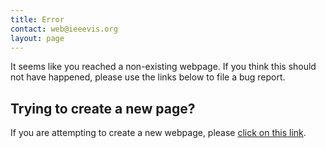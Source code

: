 ```yaml
---
title: Error
contact: web@ieeevis.org
layout: page
---
```


It seems like you reached a non-existing webpage. If you think this
should not have happened, please use the links below to file a bug
report.

## Trying to create a new page?

If you are attempting to create a new webpage, please
[click on this link](javascript:send_to_create_gh_flow_new()).

<script src="{{ '/error.js' | relative_url }}"></script>
